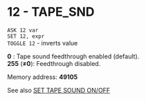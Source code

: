 # 12 - TAPE_SND

`ASK 12 var`  
`SET 12, expr`  
`TOGGLE 12` - inverts value

**0** : Tape sound feedthrough enabled (default).  
**255** (**≠0**): Feedthrough disabled.

Memory address: **49105**


See also [SET TAPE SOUND ON/OFF](../../is-basic_man-en/man_mo-tape-snd.md)